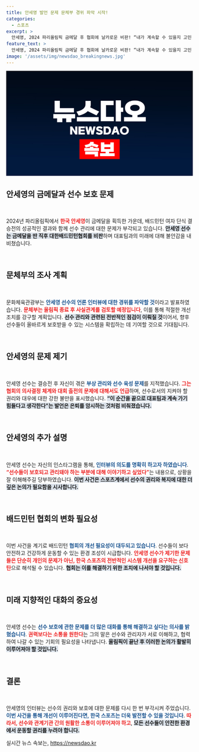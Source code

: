 ```yaml
---
title: 안세영 발언 문제 문체부 경위 파악 시작!
categories:
  - 스포츠
excerpt: >
  안세영, 2024 파리올림픽 금메달 후 협회에 날카로운 비판! “내가 계속할 수 있을지 고민 중” 발언에 은퇴 암시까지… 문체부는 선수 보호를 위한 개선 계획을 밝혔다! 클릭하고 자세히 알아보세요!
feature_text: >
  안세영, 2024 파리올림픽 금메달 후 협회에 날카로운 비판! “내가 계속할 수 있을지 고민 중” 발언에 은퇴 암시까지… 문체부는 선수 보호를 위한 개선 계획을 밝혔다! 클릭하고 자세히 알아보세요!
image: '/assets/img/newsdao_breakingnews.jpg'
---
```


<p><img src="/assets/img/newsdao_breakingnews.jpg" alt="ontimetimes 속보" /></p>

<h2 data-ke-size="size26">안세영의 금메달과 선수 보호 문제</h2>

<p data-ke-size="size16">&nbsp;</p>

<p>2024년 파리올림픽에서 <b><span style="color: #ee2323;">한국 안세영</span></b>이 금메달을 획득한 가운데, 배드민턴 여자 단식 결승전의 성공적인 결과와 함께 선수 관리에 대한 문제가 부각되고 있습니다. <b><span style="background-color: #21538527;">안세영 선수는 금메달을 딴 직후 대한배드민턴협회를 비판</span></b>하며 대표팀과의 미래에 대해 불안감을 내비쳤습니다. </p>

<p data-ke-size="size16">&nbsp;</p>

<h2 data-ke-size="size26">문체부의 조사 계획</h2>

<p data-ke-size="size16">&nbsp;</p>

<p>문화체육관광부는 <b><span style="color: #1a5490;">안세영 선수의 언론 인터뷰에 대한 경위를 파악할 것</span></b>이라고 발표하였습니다. <b><span style="color: #ee2323;">문체부는 올림픽 종료 후 사실관계를 검토할 예정입니다</span></b>, 이를 통해 적절한 개선 조치를 강구할 계획입니다. <b><span style="background-color: #21538527;">선수 관리와 관련된 전반적인 점검이 이뤄질 것</span></b>이어서, 향후 선수들이 올바르게 보호받을 수 있는 시스템을 확립하는 데 기여할 것으로 기대됩니다.</p>

<p data-ke-size="size16">&nbsp;</p>

<h2 data-ke-size="size26">안세영의 문제 제기</h2>

<p data-ke-size="size16">&nbsp;</p>

<p>안세영 선수는 결승전 후 자신이 겪은 <b><span style="color: #1a5490;">부상 관리와 선수 육성 문제</span></b>를 지적했습니다. <b><span style="color: #ee2323;">그는 협회의 의사결정 체계와 대회 출전의 문제에 대해서도 언급</span></b>하며, 선수로서의 지켜야 할 권리와 대우에 대한 강한 불만을 표시했습니다. <b><span style="background-color: #21538527;">“이 순간을 끝으로 대표팀과 계속 가기 힘들다고 생각한다”는 발언은 은퇴를 암시하는 것처럼 비춰졌습니다.</span></b></p>

<p data-ke-size="size16">&nbsp;</p>

<h2 data-ke-size="size26">안세영의 추가 설명</h2>

<p data-ke-size="size16">&nbsp;</p>

<p>안세영 선수는 자신의 인스타그램을 통해, <b><span style="color: #1a5490;">인터뷰의 의도를 명확히 하고자 하였습니다</span></b>. <b><span style="color: #ee2323;">“선수들이 보호되고 관리돼야 하는 부분에 대해 이야기하고 싶었다”</span></b>는 내용으로, 상황을 잘 이해해주길 당부하였습니다. <b><span style="background-color: #21538527;">이번 사건은 스포츠계에서 선수의 권리와 복지에 대한 더 깊은 논의가 필요함을 시사합니다.</span></b></p>

<p data-ke-size="size16">&nbsp;</p>

<h2 data-ke-size="size26">배드민턴 협회의 변화 필요성</h2>

<p data-ke-size="size16">&nbsp;</p>

<p>이번 사건을 계기로 배드민턴 <b><span style="color: #1a5490;">협회의 개선 필요성이 대두되고 있습니다</span></b>. 선수들이 보다 안전하고 건강하게 운동할 수 있는 환경 조성이 시급합니다. <b><span style="color: #ee2323;">안세영 선수가 제기한 문제들은 단순히 개인의 문제가 아닌, 한국 스포츠의 전반적인 시스템 개선을 요구하는 신호탄</span></b>으로 해석될 수 있습니다. <b><span style="background-color: #21538527;">협회는 이를 해결하기 위한 조치에 나서야 할 것입니다.</span></b></p>

<p data-ke-size="size16">&nbsp;</p>

<h2 data-ke-size="size26">미래 지향적인 대화의 중요성</h2>

<p data-ke-size="size16">&nbsp;</p>

<p>안세영 선수는 <b><span style="color: #1a5490;">선수 보호에 관한 문제를 더 많은 대화를 통해 해결하고 싶다는 의사를 밝혔습니다</span></b>. <b><span style="color: #ee2323;">권력보다는 소통을 원한다</span></b>는 그의 말은 선수와 관리자가 서로 이해하고, 협력하여 나갈 수 있는 기회의 필요성을 나타냅니다. <b><span style="background-color: #21538527;">올림픽이 끝난 후 이러한 논의가 활발히 이루어져야 할 것입니다.</span></b></p>

<p data-ke-size="size16">&nbsp;</p>

<h2 data-ke-size="size26">결론</h2>

<p data-ke-size="size16">&nbsp;</p>

<p>안세영의 인터뷰는 선수의 권리와 보호에 대한 문제를 다시 한 번 부각시켜 주었습니다. <b><span style="color: #1a5490;">이번 사건을 통해 개선이 이루어진다면, 한국 스포츠는 더욱 발전할 수 있을 것입니다</span></b>. <b><span style="color: #ee2323;">따라서, 선수와 관계기관 간의 원활한 소통이 이루어져야 하고</span></b>, <b><span style="background-color: #21538527;">모든 선수들이 안전한 환경에서 운동할 권리를 누려야 합니다.</span></b></p>
실시간 뉴스 속보는, <a href="https://newsdao.kr" rel="dofollow">https://newsdao.kr</a>


